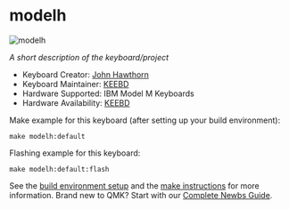 # modelh

![modelh](https://modelh.club/modelh_assembled.jpg)

*A short description of the keyboard/project*

* Keyboard Creator: [John Hawthorn](https://github.com/jhawthorn)
* Keyboard Maintainer: [KEEBD](https://github.com/keebd)
* Hardware Supported: IBM Model M Keyboards
* Hardware Availability: [KEEBD](https://keebd.com/products/model-h-usb-controller-upgrade-ibm-model-m)

Make example for this keyboard (after setting up your build environment):

    make modelh:default

Flashing example for this keyboard:

    make modelh:default:flash

See the [build environment setup](https://docs.qmk.fm/#/getting_started_build_tools) and the [make instructions](https://docs.qmk.fm/#/getting_started_make_guide) for more information. Brand new to QMK? Start with our [Complete Newbs Guide](https://docs.qmk.fm/#/newbs).
